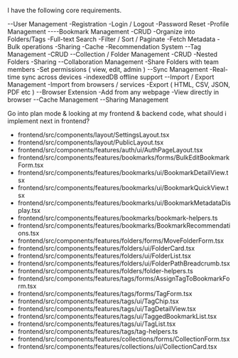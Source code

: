 I have the following core requirements.

--User Management -Registration -Login / Logout -Password Reset -Profile Management ----Bookmark Management -CRUD -Organize into Folders/Tags -Full-text Search -Filter / Sort / Paginate -Fetch Metadata -Bulk operations -Sharing -Cache -Recommendation System --Tag Management -CRUD --Collection / Folder Management -CRUD -Nested Folders -Sharing --Collaboration Management -Share Folders with team members -Set permissions ( view, edit, admin ) --Sync Management -Real-time sync across devices -indexedDB offline support --Import / Export Management -Import from browsers / services -Export ( HTML, CSV, JSON, PDF etc ) --Browser Extension -Add from any webpage -View directly in browser --Cache Management --Sharing Management

 Go into plan mode & looking at my frontend & backend code, what should i implement next in frontend?


- frontend/src/components/layout/SettingsLayout.tsx
- frontend/src/components/layout/PublicLayout.tsx
- frontend/src/components/features/auth/ui/AuthPageLayout.tsx
- frontend/src/components/features/bookmarks/forms/BulkEditBookmarkForm.tsx
- frontend/src/components/features/bookmarks/ui/BookmarkDetailView.tsx
- frontend/src/components/features/bookmarks/ui/BookmarkQuickView.tsx
- frontend/src/components/features/bookmarks/ui/BookmarkMetadataDisplay.tsx
- frontend/src/components/features/bookmarks/bookmark-helpers.ts
- frontend/src/components/features/bookmarks/BookmarkRecommendations.tsx
- frontend/src/components/features/folders/forms/MoveFolderForm.tsx
- frontend/src/components/features/folders/ui/FolderCard.tsx
- frontend/src/components/features/folders/ui/FolderList.tsx
- frontend/src/components/features/folders/ui/FolderPathBreadcrumb.tsx
- frontend/src/components/features/folders/folder-helpers.ts
- frontend/src/components/features/tags/forms/AssignTagToBookmarkForm.tsx
- frontend/src/components/features/tags/forms/TagForm.tsx
- frontend/src/components/features/tags/ui/TagChip.tsx
- frontend/src/components/features/tags/ui/TagDetailView.tsx
- frontend/src/components/features/tags/ui/TaggedBookmarkList.tsx
- frontend/src/components/features/tags/ui/TagList.tsx
- frontend/src/components/features/tags/tag-helpers.ts
- frontend/src/components/features/collections/forms/CollectionForm.tsx
- frontend/src/components/features/collections/ui/CollectionCard.tsx